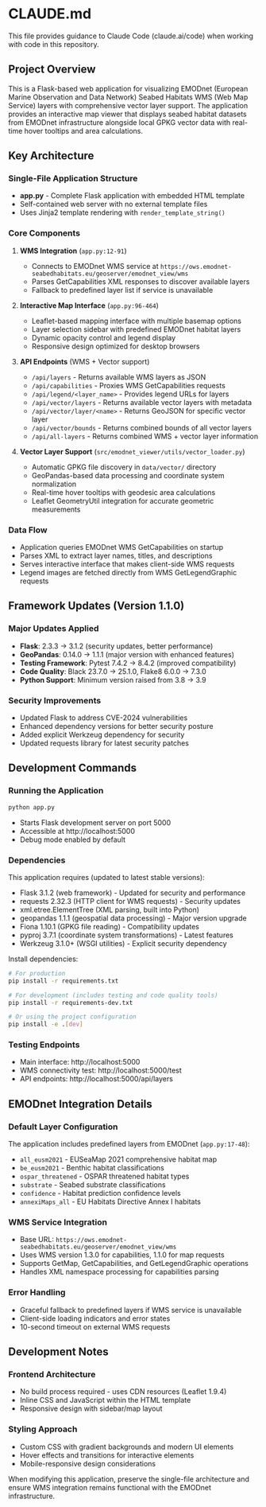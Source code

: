 # CLAUDE.md

This file provides guidance to Claude Code (claude.ai/code) when working with code in this repository.

## Project Overview

This is a Flask-based web application for visualizing EMODnet (European Marine Observation and Data Network) Seabed Habitats WMS (Web Map Service) layers with comprehensive vector layer support. The application provides an interactive map viewer that displays seabed habitat datasets from EMODnet infrastructure alongside local GPKG vector data with real-time hover tooltips and area calculations.

## Key Architecture

### Single-File Application Structure
- **app.py** - Complete Flask application with embedded HTML template
- Self-contained web server with no external template files
- Uses Jinja2 template rendering with `render_template_string()`

### Core Components
1. **WMS Integration** (`app.py:12-91`)
   - Connects to EMODnet WMS service at `https://ows.emodnet-seabedhabitats.eu/geoserver/emodnet_view/wms`
   - Parses GetCapabilities XML responses to discover available layers
   - Fallback to predefined layer list if service is unavailable

2. **Interactive Map Interface** (`app.py:96-464`)
   - Leaflet-based mapping interface with multiple basemap options
   - Layer selection sidebar with predefined EMODnet habitat layers
   - Dynamic opacity control and legend display
   - Responsive design optimized for desktop browsers

3. **API Endpoints** (WMS + Vector support)
   - `/api/layers` - Returns available WMS layers as JSON
   - `/api/capabilities` - Proxies WMS GetCapabilities requests
   - `/api/legend/<layer_name>` - Provides legend URLs for layers
   - `/api/vector/layers` - Returns available vector layers with metadata
   - `/api/vector/layer/<name>` - Returns GeoJSON for specific vector layer
   - `/api/vector/bounds` - Returns combined bounds of all vector layers
   - `/api/all-layers` - Returns combined WMS + vector layer information

4. **Vector Layer Support** (`src/emodnet_viewer/utils/vector_loader.py`)
   - Automatic GPKG file discovery in `data/vector/` directory
   - GeoPandas-based data processing and coordinate system normalization
   - Real-time hover tooltips with geodesic area calculations
   - Leaflet GeometryUtil integration for accurate geometric measurements

### Data Flow
- Application queries EMODnet WMS GetCapabilities on startup
- Parses XML to extract layer names, titles, and descriptions
- Serves interactive interface that makes client-side WMS requests
- Legend images are fetched directly from WMS GetLegendGraphic requests

## Framework Updates (Version 1.1.0)

### Major Updates Applied
- **Flask**: 2.3.3 → 3.1.2 (security updates, better performance)
- **GeoPandas**: 0.14.0 → 1.1.1 (major version with enhanced features)
- **Testing Framework**: Pytest 7.4.2 → 8.4.2 (improved compatibility)
- **Code Quality**: Black 23.7.0 → 25.1.0, Flake8 6.0.0 → 7.3.0
- **Python Support**: Minimum version raised from 3.8 → 3.9

### Security Improvements
- Updated Flask to address CVE-2024 vulnerabilities
- Enhanced dependency versions for better security posture
- Added explicit Werkzeug dependency for security
- Updated requests library for latest security patches

## Development Commands

### Running the Application
```bash
python app.py
```
- Starts Flask development server on port 5000
- Accessible at http://localhost:5000
- Debug mode enabled by default

### Dependencies
This application requires (updated to latest stable versions):
- Flask 3.1.2 (web framework) - Updated for security and performance
- requests 2.32.3 (HTTP client for WMS requests) - Security updates
- xml.etree.ElementTree (XML parsing, built into Python)
- geopandas 1.1.1 (geospatial data processing) - Major version upgrade
- Fiona 1.10.1 (GPKG file reading) - Compatibility updates
- pyproj 3.7.1 (coordinate system transformations) - Latest features
- Werkzeug 3.1.0+ (WSGI utilities) - Explicit security dependency

Install dependencies:
```bash
# For production
pip install -r requirements.txt

# For development (includes testing and code quality tools)
pip install -r requirements-dev.txt

# Or using the project configuration
pip install -e .[dev]
```

### Testing Endpoints
- Main interface: http://localhost:5000
- WMS connectivity test: http://localhost:5000/test
- API endpoints: http://localhost:5000/api/layers

## EMODnet Integration Details

### Default Layer Configuration
The application includes predefined layers from EMODnet (`app.py:17-48`):
- `all_eusm2021` - EUSeaMap 2021 comprehensive habitat map
- `be_eusm2021` - Benthic habitat classifications
- `ospar_threatened` - OSPAR threatened habitat types
- `substrate` - Seabed substrate classifications
- `confidence` - Habitat prediction confidence levels
- `annexiMaps_all` - EU Habitats Directive Annex I habitats

### WMS Service Integration
- Base URL: `https://ows.emodnet-seabedhabitats.eu/geoserver/emodnet_view/wms`
- Uses WMS version 1.3.0 for capabilities, 1.1.0 for map requests
- Supports GetMap, GetCapabilities, and GetLegendGraphic operations
- Handles XML namespace processing for capabilities parsing

### Error Handling
- Graceful fallback to predefined layers if WMS service is unavailable
- Client-side loading indicators and error states
- 10-second timeout on external WMS requests

## Development Notes

### Frontend Architecture
- No build process required - uses CDN resources (Leaflet 1.9.4)
- Inline CSS and JavaScript within the HTML template
- Responsive design with sidebar/map layout

### Styling Approach
- Custom CSS with gradient backgrounds and modern UI elements
- Hover effects and transitions for interactive elements
- Mobile-responsive design considerations

When modifying this application, preserve the single-file architecture and ensure WMS integration remains functional with the EMODnet infrastructure.